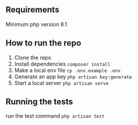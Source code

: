 
## Requirements
Minimum php version 8.1
## How to run the repo
1. Clone the repo
2. Install dependencies `composer install`
3. Make a local env file `cp .env.example .env`
4. Generate an app key `php artisan key:generate`
5. Start a local server `php artisan serve`

## Running the tests
run the test command `php artisan test`
